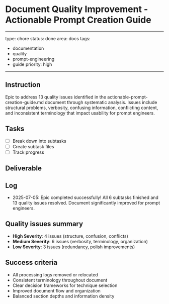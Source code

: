 # Document Quality Improvement - Actionable Prompt Creation Guide

---
type: chore
status: done
area: docs
tags:
  - documentation
  - quality
  - prompt-engineering
  - guide
priority: high
---


## Instruction
Epic to address 13 quality issues identified in the actionable-prompt-creation-guide.md document through systematic analysis. Issues include structural problems, verbosity, confusing information, conflicting content, and inconsistent terminology that impact usability for prompt engineers.

## Tasks
- [ ] Break down into subtasks
- [ ] Create subtask files
- [ ] Track progress

## Deliverable

## Log
- 2025-07-05: Epic completed successfully! All 6 subtasks finished and 13 quality issues resolved. Document significantly improved for prompt engineers.

## Quality issues summary
- **High Severity**: 4 issues (structure, confusion, conflicts)
- **Medium Severity**: 6 issues (verbosity, terminology, organization)  
- **Low Severity**: 3 issues (redundancy, polish improvements)

## Success criteria
- All processing logs removed or relocated
- Consistent terminology throughout document
- Clear decision frameworks for technique selection
- Improved document flow and organization
- Balanced section depths and information density
